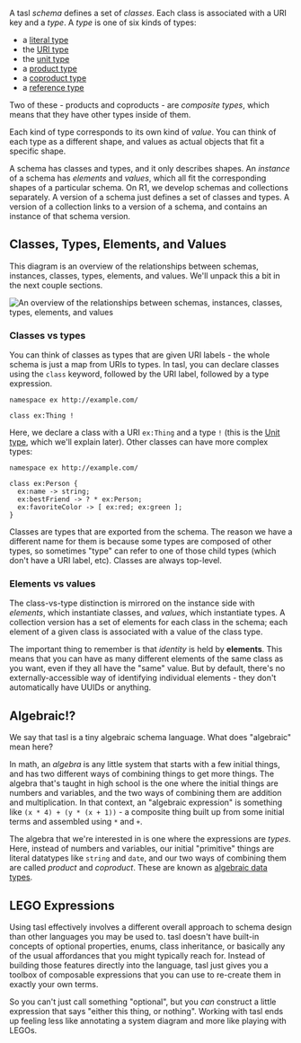 A tasl _schema_ defines a set of _classes_. Each class is associated with a URI key and a _type_. A _type_ is one of six kinds of types:

- a [literal type](schemas/literals)
- the [URI type](schemas/uris)
- the [unit type](schemas/units)
- a [product type](schemas/products)
- a [coproduct type](schemas/coproducts)
- a [reference type](schemas/references)

Two of these - products and coproducts - are _composite types_, which means that they have other types inside of them.

Each kind of type corresponds to its own kind of _value_. You can think of each type as a different shape, and values as actual objects that fit a specific shape.

A schema has classes and types, and it only describes shapes. An _instance_ of a schema has _elements_ and _values_, which all fit the corresponding shapes of a particular schema. On R1, we develop schemas and collections separately. A version of a schema just defines a set of classes and types. A version of a collection links to a version of a schema, and contains an instance of that schema version.

## Classes, Types, Elements, and Values

This diagram is an overview of the relationships between schemas, instances, classes, types, elements, and values. We'll unpack this a bit in the next couple sections.

![An overview of the relationships between schemas, instances, classes, types, elements, and values](/collection-diagram.svg)

### Classes vs types

You can think of classes as types that are given URI labels - the whole schema is just a map from URIs to types. In tasl, you can declare classes using the `class` keyword, followed by the URI label, followed by a type expression.

```tasl
namespace ex http://example.com/

class ex:Thing !
```

Here, we declare a class with a URI `ex:Thing` and a type `!` (this is the [Unit type](schemas/units), which we'll explain later). Other classes can have more complex types:

```tasl
namespace ex http://example.com/

class ex:Person {
  ex:name -> string;
  ex:bestFriend -> ? * ex:Person;
  ex:favoriteColor -> [ ex:red; ex:green ];
}
```

Classes are types that are exported from the schema. The reason we have a different name for them is because some types are composed of other types, so sometimes "type" can refer to one of those child types (which don't have a URI label, etc). Classes are always top-level.

### Elements vs values

The class-vs-type distinction is mirrored on the instance side with _elements_, which instantiate classes, and _values_, which instantiate types. A collection version has a set of elements for each class in the schema; each element of a given class is associated with a value of the class type.

The important thing to remember is that _identity_ is held by **elements**. This means that you can have as many different elements of the same class as you want, even if they all have the "same" value. But by default, there's no externally-accessible way of identifying individual elements - they don't automatically have UUIDs or anything.

## Algebraic!?

We say that tasl is a tiny algebraic schema language. What does "algebraic" mean here?

In math, an _algebra_ is any little system that starts with a few initial things, and has two different ways of combining things to get more things. The algebra that's taught in high school is the one where the initial things are numbers and variables, and the two ways of combining them are addition and multiplication. In that context, an "algebraic expression" is something like `(x * 4) + (y * (x + 1))` - a composite thing built up from some initial terms and assembled using `*` and `+`.

The algebra that we're interested in is one where the expressions are _types_. Here, instead of numbers and variables, our initial "primitive" things are literal datatypes like `string` and `date`, and our two ways of combining them are called _product_ and _coproduct_. These are known as [algebraic data types](https://en.wikipedia.org/wiki/Algebraic_data_type).

## LEGO Expressions

Using tasl effectively involves a different overall approach to schema design than other languages you may be used to. tasl doesn't have built-in concepts of optional properties, enums, class inheritance, or basically any of the usual affordances that you might typically reach for. Instead of building those features directly into the language, tasl just gives you a toolbox of composable expressions that you can use to re-create them in exactly your own terms.

So you can't just call something "optional", but you _can_ construct a little expression that says "either this thing, or nothing". Working with tasl ends up feeling less like annotating a system diagram and more like playing with LEGOs.
